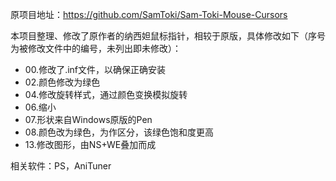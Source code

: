 原项目地址：https://github.com/SamToki/Sam-Toki-Mouse-Cursors

本项目整理、修改了原作者的纳西妲鼠标指针，相较于原版，具体修改如下（序号为被修改文件中的编号，未列出即未修改）：

- 00.修改了.inf文件，以确保正确安装
- 02.颜色修改为绿色
- 04.修改旋转样式，通过颜色变换模拟旋转
- 06.缩小
- 07.形状来自Windows原版的Pen
- 08.颜色改为绿色，为作区分，该绿色饱和度更高
- 13.修改图形，由NS+WE叠加而成

相关软件：PS，AniTuner
